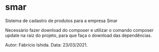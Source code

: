 # smar
Sistema de cadastro de produtos para a empresa Smar

Necessário fazer download do composer e utilizar o comando composer update na raiz do projeto, para que faça o download das dependências.

Autor: Fabricio Ishida.
Data: 23/03/2021.

